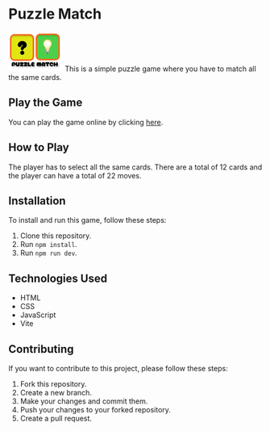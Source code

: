 # Puzzle Match

![Puzzle Match Logo](./puzzel_match_logo.png)
This is a simple puzzle game where you have to match all the same cards.

## Play the Game

You can play the game online by clicking [here](https://anasongit.github.io/puzzel_match/).

## How to Play

The player has to select all the same cards. There are a total of 12 cards and the player can have a total of 22 moves.

## Installation

To install and run this game, follow these steps:

1. Clone this repository.
2. Run `npm install`.
3. Run `npm run dev`.

## Technologies Used

- HTML
- CSS
- JavaScript
- Vite

## Contributing

If you want to contribute to this project, please follow these steps:

1. Fork this repository.
2. Create a new branch.
3. Make your changes and commit them.
4. Push your changes to your forked repository.
5. Create a pull request.
